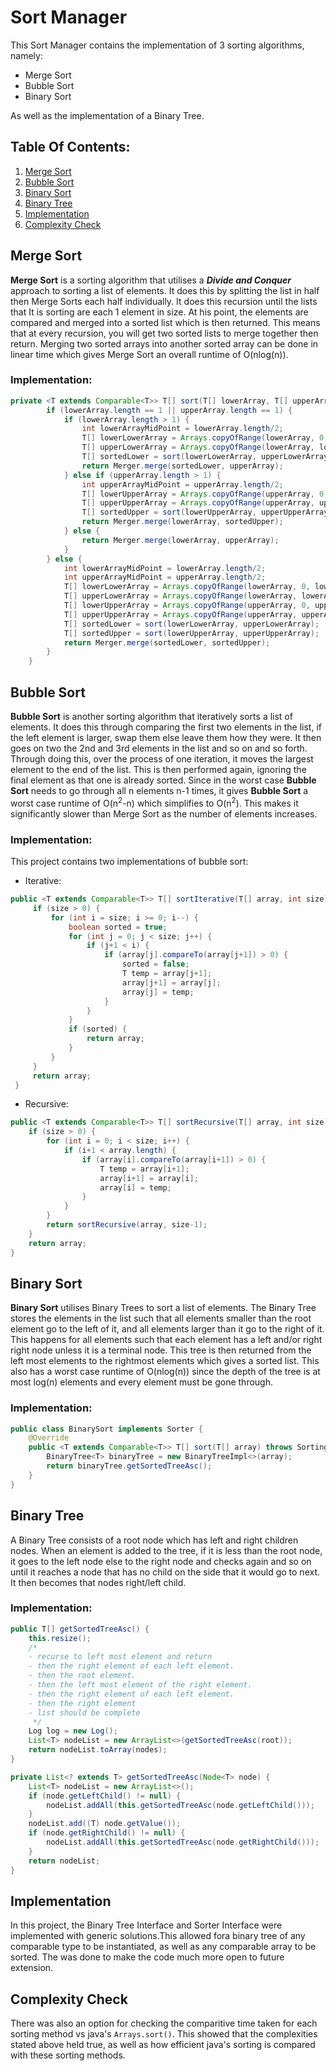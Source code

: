 # Sort Manager

This Sort Manager contains the implementation of 3 sorting algorithms, namely:

 - Merge Sort
 - Bubble Sort
 - Binary Sort

As well as the implementation of a Binary Tree.

## Table Of Contents:
1. [Merge Sort](#merge-sort)
2. [Bubble Sort](#bubble-sort)
3. [Binary Sort](#binary-sort)
4. [Binary Tree](#binary-tree)
5. [Implementation](#implementation)
6. [Complexity Check](#complexity-check)

## Merge Sort
**Merge Sort** is a sorting algorithm that utilises a ***Divide and Conquer*** approach to sorting a list of elements. It does this by splitting the list in half then Merge Sorts each half individually. It does this recursion until the lists that It is sorting are each 1 element in size. At his point, the elements are compared and merged into a sorted list which is then returned. This means that at every recursion, you will get two sorted lists to merge together then return. Merging two sorted arrays into another sorted array can be done in linear time which gives Merge Sort an overall runtime of O(nlog(n)).

### Implementation:

```java
private <T extends Comparable<T>> T[] sort(T[] lowerArray, T[] upperArray) throws SortingException, MergingException {
        if (lowerArray.length == 1 || upperArray.length == 1) {
            if (lowerArray.length > 1) {
                int lowerArrayMidPoint = lowerArray.length/2;
                T[] lowerLowerArray = Arrays.copyOfRange(lowerArray, 0, lowerArrayMidPoint);
                T[] upperLowerArray = Arrays.copyOfRange(lowerArray, lowerArrayMidPoint, lowerArray.length);
                T[] sortedLower = sort(lowerLowerArray, upperLowerArray);
                return Merger.merge(sortedLower, upperArray);
            } else if (upperArray.length > 1) {
                int upperArrayMidPoint = upperArray.length/2;
                T[] lowerUpperArray = Arrays.copyOfRange(upperArray, 0, upperArrayMidPoint);
                T[] upperUpperArray = Arrays.copyOfRange(upperArray, upperArrayMidPoint, upperArray.length);
                T[] sortedUpper = sort(lowerUpperArray, upperUpperArray);
                return Merger.merge(lowerArray, sortedUpper);
            } else {
                return Merger.merge(lowerArray, upperArray);
            }
        } else {
            int lowerArrayMidPoint = lowerArray.length/2;
            int upperArrayMidPoint = upperArray.length/2;
            T[] lowerLowerArray = Arrays.copyOfRange(lowerArray, 0, lowerArrayMidPoint);
            T[] upperLowerArray = Arrays.copyOfRange(lowerArray, lowerArrayMidPoint, lowerArray.length);
            T[] lowerUpperArray = Arrays.copyOfRange(upperArray, 0, upperArrayMidPoint);
            T[] upperUpperArray = Arrays.copyOfRange(upperArray, upperArrayMidPoint, upperArray.length);
            T[] sortedLower = sort(lowerLowerArray, upperLowerArray);
            T[] sortedUpper = sort(lowerUpperArray, upperUpperArray);
            return Merger.merge(sortedLower, sortedUpper);
        }
    }
```

## Bubble Sort
**Bubble Sort** is another sorting algorithm that iteratively sorts a list of elements. It does this through comparing the first two elements in the list, if the left element is larger, swap them else leave them how they were. It then goes on two the 2nd and 3rd elements in the list and so on and so forth. Through doing this, over the process of one iteration, it moves the largest element to the end of the list. This is then performed again, ignoring the final element as that one is already sorted. Since in the worst case **Bubble Sort** needs to go through all n elements n-1 times, it gives **Bubble Sort** a worst case runtime of O(n<sup>2</sup>-n) which simplifies to O(n<sup>2</sup>). This makes it significantly slower than Merge Sort as the number of elements increases.

### Implementation:

This project contains two implementations of bubble sort:
- Iterative:
 ```java
 public <T extends Comparable<T>> T[] sortIterative(T[] array, int size) {
      if (size > 0) {
          for (int i = size; i >= 0; i--) {
              boolean sorted = true;
              for (int j = 0; j < size; j++) {
                  if (j+1 < i) {
                      if (array[j].compareTo(array[j+1]) > 0) {
                          sorted = false;
                          T temp = array[j+1];
                          array[j+1] = array[j];
                          array[j] = temp;
                      }
                  }
              }
              if (sorted) {
                  return array;
              }
          }
      }
      return array;
  }
 ```
- Recursive:
 ```java
 public <T extends Comparable<T>> T[] sortRecursive(T[] array, int size) {
     if (size > 0) {
         for (int i = 0; i < size; i++) {
             if (i+1 < array.length) {
                 if (array[i].compareTo(array[i+1]) > 0) {
                     T temp = array[i+1];
                     array[i+1] = array[i];
                     array[i] = temp;
                 }
             }
         }
         return sortRecursive(array, size-1);
     }
     return array;
 }
 ```

## Binary Sort
**Binary Sort** utilises Binary Trees to sort a list of elements. The Binary Tree stores the elements in the list such that all elements smaller than the root element go to the left of it, and all elements larger than it go to the right of it. This happens for all elements such that each element has a left and/or right right node unless it is a terminal node. This tree is then returned from the left most elements to the rightmost elements which gives a sorted list. This also has a worst case runtime of O(nlog(n)) since the depth of the tree is at most log(n) elements and every element must be gone through.

### Implementation:
```java
public class BinarySort implements Sorter {
    @Override
    public <T extends Comparable<T>> T[] sort(T[] array) throws SortingException {
        BinaryTree<T> binaryTree = new BinaryTreeImpl<>(array);
        return binaryTree.getSortedTreeAsc();
    }
}
```

## Binary Tree
A Binary Tree consists of a root node which has left and right children nodes. When an element is added to the tree, if it is less than the root node, it goes to the left node else to the right node and checks again and so on until it reaches a node that has no child on the side that it would go to next. It then becomes that nodes right/left child.

### Implementation:
```java
public T[] getSortedTreeAsc() {
    this.resize();
    /*
    - recurse to left most element and return
    - then the right element of each left element.
    - then the root element.
    - then the left most element of the right element.
    - then the right element of each left element.
    - then the right element
    - list should be complete
     */
    Log log = new Log();
    List<T> nodeList = new ArrayList<>(getSortedTreeAsc(root));
    return nodeList.toArray(nodes);
}

private List<? extends T> getSortedTreeAsc(Node<T> node) {
    List<T> nodeList = new ArrayList<>();
    if (node.getLeftChild() != null) {
        nodeList.addAll(this.getSortedTreeAsc(node.getLeftChild()));
    }
    nodeList.add((T) node.getValue());
    if (node.getRightChild() != null) {
        nodeList.addAll(this.getSortedTreeAsc(node.getRightChild()));
    }
    return nodeList;
}
```

## Implementation
In this project, the Binary Tree Interface and Sorter Interface were implemented with generic solutions.This allowed fora binary tree of any comparable type to be instantiated, as well as any comparable array to be sorted. The was done to make the code much more open to future extension.

## Complexity Check
There was also an option for checking the comparitive time taken for each sorting method vs java's ```Arrays.sort()```. This showed that the complexities stated above held true, as well as how efficient java's sorting is compared with these sorting methods.
